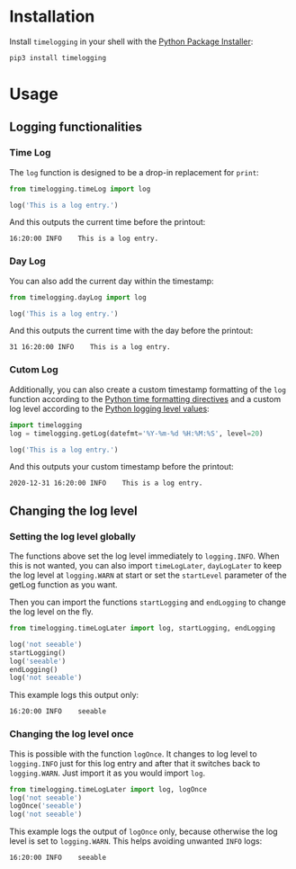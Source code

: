 # Installation

Install `timelogging` in your shell with the [Python Package Installer](https://pip.pypa.io/en/stable/):

```sh
pip3 install timelogging
```

# Usage

## Logging functionalities
### Time Log

The `log` function is designed to be a drop-in replacement for `print`:

```python
from timelogging.timeLog import log

log('This is a log entry.')
```

And this outputs the current time before the printout:

```
16:20:00 INFO    This is a log entry.
```

### Day Log

You can also add the current day within the timestamp:

```python
from timelogging.dayLog import log

log('This is a log entry.')
```

And this outputs the current time with the day before the printout:

```
31 16:20:00 INFO    This is a log entry.
```

### Cutom Log

Additionally, you can also create a custom timestamp formatting of the `log` function according to the [Python time formatting directives](https://docs.python.org/3/library/time.html#time.strftime) and a custom log level according to the [Python logging level values](https://docs.python.org/3/library/logging.html#levels):

```python
import timelogging
log = timelogging.getLog(datefmt='%Y-%m-%d %H:%M:%S', level=20)

log('This is a log entry.')
```

And this outputs your custom timestamp before the printout:

```
2020-12-31 16:20:00 INFO    This is a log entry.
```

## Changing the log level
### Setting the log level globally
The functions above set the log level immediately to `logging.INFO`. When this is not wanted, you can also import `timeLogLater`, `dayLogLater` to keep the log level at `logging.WARN` at start or set the `startLevel` parameter of the getLog function as you want.

Then you can import the functions `startLogging` and `endLogging` to change the log level on the fly.
```python
from timelogging.timeLogLater import log, startLogging, endLogging

log('not seeable')
startLogging()
log('seeable')
endLogging()
log('not seeable')
```
This example logs this output only:
```
16:20:00 INFO    seeable
```

### Changing the log level once
This is possible with the function `logOnce`. It changes to log level to `logging.INFO` just for this log entry and after that it switches back to `logging.WARN`. Just import it as you would import `log`.
```python
from timelogging.timeLogLater import log, logOnce
log('not seeable')
logOnce('seeable')
log('not seeable')
```
This example logs the output of `logOnce` only, because otherwise the log level is set to `logging.WARN`. This helps avoiding unwanted `INFO` logs:
```
16:20:00 INFO    seeable
```